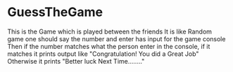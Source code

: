 # GuessTheGame
This is the Game which is played between the friends 
It is like Random game one should say the number and enter has input for the game console
Then if the number matches what the person enter in the console, if it matches it prints output like "Congratulation! You did a Great Job"
Otherwise it prints "Better luck Next Time........"
